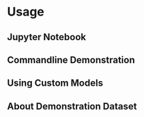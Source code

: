 # Usage

## Jupyter Notebook

## Commandline Demonstration

## Using Custom Models

## About Demonstration Dataset